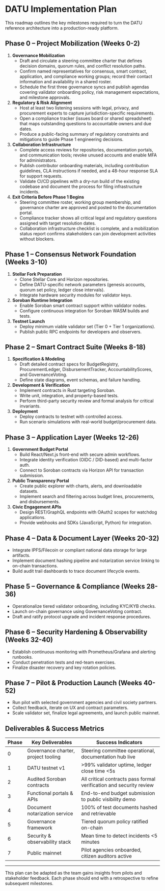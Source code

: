 # DATU Implementation Plan

This roadmap outlines the key milestones required to turn the DATU reference architecture into a production-ready platform.

## Phase 0 – Project Mobilization (Weeks 0-2)

1. **Governance Mobilization**
   * Draft and circulate a steering committee charter that defines decision domains, quorum rules, and conflict resolution paths.
   * Confirm named representatives for consensus, smart contract, application, and compliance working groups; record their contact information and availability in a shared roster.
   * Schedule the first three governance syncs and publish agendas covering validator onboarding policy, risk management expectations, and milestone approvals.
2. **Regulatory & Risk Alignment**
   * Host at least two listening sessions with legal, privacy, and procurement experts to capture jurisdiction-specific requirements.
   * Open a compliance tracker (issues board or shared spreadsheet) that maps outstanding questions to accountable owners and due dates.
   * Produce a public-facing summary of regulatory constraints and mitigations to guide Phase 1 engineering decisions.
3. **Collaboration Infrastructure**
   * Complete access reviews for repositories, documentation portals, and communication tools; revoke unused accounts and enable MFA for administrators.
   * Publish contributor onboarding materials, including contribution guidelines, CLA instructions if needed, and a 48-hour response SLA for support requests.
   * Validate CI/CD pipelines with a dry-run build of the existing codebase and document the process for filing infrastructure incidents.
4. **Exit Criteria Before Phase 1 Begins**
   * Steering committee roster, working group membership, and governance charter are approved and posted to the documentation portal.
   * Compliance tracker shows all critical legal and regulatory questions assigned with target resolution dates.
   * Collaboration infrastructure checklist is complete, and a mobilization status report confirms stakeholders can join development activities without blockers.

## Phase 1 – Consensus Network Foundation (Weeks 3-10)

1. **Stellar Fork Preparation**
   * Clone Stellar Core and Horizon repositories.
   * Define DATU-specific network parameters (genesis accounts, quorum set policy, ledger close intervals).
   * Integrate hardware security modules for validator keys.
2. **Soroban Runtime Integration**
   * Enable Soroban smart contract support within validator nodes.
   * Configure continuous integration for Soroban WASM builds and tests.
3. **Testnet Launch**
   * Deploy minimum viable validator set (Tier 0 + Tier 1 organizations).
   * Publish public RPC endpoints for developers and observers.

## Phase 2 – Smart Contract Suite (Weeks 8-18)

1. **Specification & Modeling**
   * Draft detailed contract specs for BudgetRegistry, ProcurementLedger, DisbursementTracker, AccountabilityScores, and GovernanceVoting.
   * Define state diagrams, event schemas, and failure handling.
2. **Development & Verification**
   * Implement contracts in Rust targeting Soroban.
   * Write unit, integration, and property-based tests.
   * Perform third-party security review and formal analysis for critical invariants.
3. **Deployment**
   * Deploy contracts to testnet with controlled access.
   * Run scenario simulations with real-world budget/procurement data.

## Phase 3 – Application Layer (Weeks 12-26)

1. **Government Budget Portal**
   * Build React/Next.js front-end with secure admin workflows.
   * Integrate identity verification (OIDC / DID-based) and multi-factor auth.
   * Connect to Soroban contracts via Horizon API for transaction submission.
2. **Public Transparency Portal**
   * Create public explorer with charts, alerts, and downloadable datasets.
   * Implement search and filtering across budget lines, procurements, and disbursements.
3. **Civic Engagement APIs**
   * Design REST/GraphQL endpoints with OAuth2 scopes for watchdog applications.
   * Provide webhooks and SDKs (JavaScript, Python) for integration.

## Phase 4 – Data & Document Layer (Weeks 20-32)

* Integrate IPFS/Filecoin or compliant national data storage for large artifacts.
* Implement document hashing pipeline and notarization service linking to on-chain transactions.
* Build audit trail dashboards to trace document lifecycle events.

## Phase 5 – Governance & Compliance (Weeks 28-36)

* Operationalize tiered validator onboarding, including KYC/KYB checks.
* Launch on-chain governance using GovernanceVoting contract.
* Draft and ratify protocol upgrade and incident response procedures.

## Phase 6 – Security Hardening & Observability (Weeks 32-40)

* Establish continuous monitoring with Prometheus/Grafana and alerting runbooks.
* Conduct penetration tests and red-team exercises.
* Finalize disaster recovery and key rotation policies.

## Phase 7 – Pilot & Production Launch (Weeks 40-52)

* Run pilot with selected government agencies and civil society partners.
* Collect feedback, iterate on UX and contract parameters.
* Scale validator set, finalize legal agreements, and launch public mainnet.

## Deliverables & Success Metrics

| Phase | Key Deliverables | Success Indicators |
| --- | --- | --- |
| 0 | Governance charter, project tooling | Steering committee operational, documentation hub live |
| 1 | DATU testnet v1 | >99% validator uptime, ledger close time <5s |
| 2 | Audited Soroban contracts | All critical contracts pass formal verification and security review |
| 3 | Functional portals & APIs | End-to-end budget submission to public visibility demo |
| 4 | Document notarization service | 100% of test documents hashed and retrievable |
| 5 | Governance framework | Tiered quorum policy ratified on-chain |
| 6 | Security & observability stack | Mean time to detect incidents <5 minutes |
| 7 | Public mainnet | Pilot agencies onboarded, citizen auditors active |

---

This plan can be adapted as the team gains insights from pilots and stakeholder feedback. Each phase should end with a retrospective to refine subsequent milestones.

